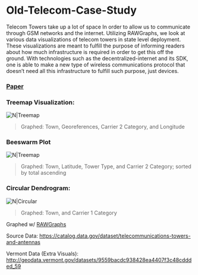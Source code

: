 # Old-Telecom-Case-Study
Telecom Towers take up a lot of space In order to allow us to communicate through GSM networks and the internet. Utilizing RAWGraphs, we look at various data visualizations of telecom towers in state level deployment. These visualizations are meant to fulfill the purpose of informing readers about how much infrastructure is required in order to get this off the ground. With technologies such as the decentralized-internet and its SDK, one is able to make a new type of wireless communications protocol that doesn’t need all this infrastructure to fulfill such purpose, just devices.

### [Paper](https://github.com/Mentors4EDU/Old-Telecom-Visualization/blob/master/telecom%20paper.pdf)

### Treemap Visualization:
![N|Treemap](https://raw.githubusercontent.com/Mentors4EDU/Old-Telecom-Case-Study/master/Demo%201.png?token=AC7MIJNVH55B2CWP44GWHC26FSNPS)
> Graphed: Town, Georeferences, Carrier 2 Category, and Longitude

### Beeswarm Plot
![N|Treemap](https://raw.githubusercontent.com/Mentors4EDU/Old-Telecom-Case-Study/master/Beeswarm%20plot(1).png?token=AC7MIJNKPP7KPQJKDNS2ZDK6FSPE4)
> Graphed: Town, Latitude, Tower Type, and Carrier 2 Category; sorted by total ascending

### Circular Dendrogram:
![N|Circular](https://raw.githubusercontent.com/Mentors4EDU/Old-Telecom-Case-Study/master/Circular.png?token=AC7MIJL2LCBH5R2ILLK6NKK6FSNFO)
> Graphed: Town, and Carrier 1 Category

Graphed w/ [RAWGraphs](https://app.rawgraphs.io/)

Source Data: https://catalog.data.gov/dataset/telecommunications-towers-and-antennas

Vermont Data (Extra Visuals): http://geodata.vermont.gov/datasets/9559bacdc938428ea4407f3c48cddded_59
